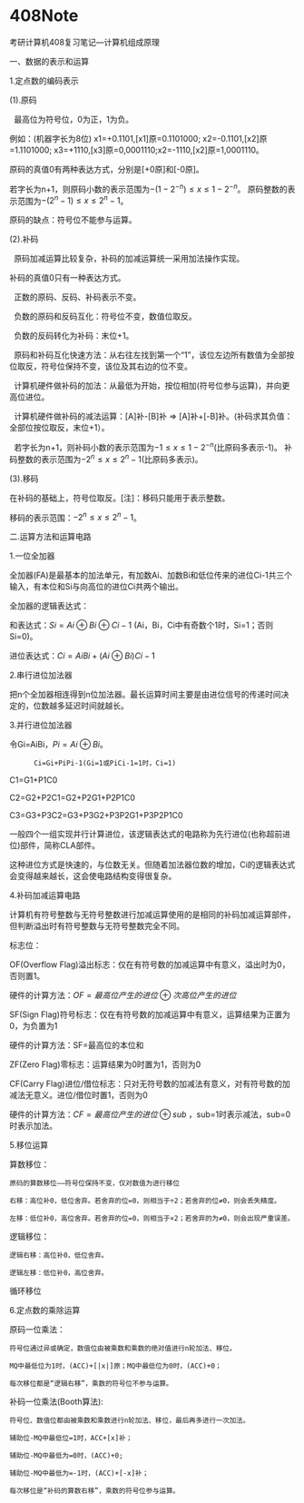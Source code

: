 # 408Note
考研计算机408复习笔记—计算机组成原理

一、数据的表示和运算

1.定点数的编码表示

(1).原码

  最高位为符号位，0为正，1为负。
  
  例如：(机器字长为8位) x1=+0.1101,[x1]原=0.1101000;
  x2=-0.1101,[x2]原=1.1101000;
  x3=+1110,[x3]原=0,0001110;x2=-1110,[x2]原=1,0001110。

  原码的真值0有两种表达方式，分别是[+0原]和[-0原]。
  
  若字长为n+1，则原码小数的表示范围为$-(1-2^{-n})\leq x\leq 1-2^{-n}$。
  原码整数的表示范围为$-(2^{n}-1)\leq x\leq 2^{n}-1$。
  
  
  原码的缺点：符号位不能参与运算。

(2).补码

  原码加减运算比较复杂，补码的加减运算统一采用加法操作实现。
  
  补码的真值0只有一种表达方式。
  
  正数的原码、反码、补码表示不变。
  
  负数的原码和反码互化：符号位不变，数值位取反。
  
  负数的反码转化为补码：末位+1。
  
  原码和补码互化快速方法：从右往左找到第一个“1”，该位左边所有数值为全部按位取反，符号位保持不变，该位及其右边的位不变。

  计算机硬件做补码的加法：从最低为开始，按位相加(符号位参与运算)，并向更高位进位。
  
  计算机硬件做补码的减法运算：[A]补-[B]补 => [A]补+[-B]补。(补码求其负值：全部位按位取反，末位+1）。

  若字长为n+1，则补码小数的表示范围为$-1\leq x\leq 1-2^{-n}$(比原码多表示-1)。
  补码整数的表示范围为$-2^{n}\leq x\leq 2^{n}-1$(比原码多表示)。
  
(3).移码

  在补码的基础上，符号位取反。[注]：移码只能用于表示整数。
  
  移码的表示范围：$-2^{n}\leq x\leq 2^{n}-1$。
  
  
  
二.运算方法和运算电路

  1.一位全加器
  
   全加器(FA)是最基本的加法单元，有加数Ai、加数Bi和低位传来的进位Ci-1共三个输入，有本位和Si与向高位的进位Ci共两个输出。
    
   全加器的逻辑表达式：
    
   和表达式：$Si=Ai\oplus Bi\oplus Ci-1$
   (Ai，Bi，Ci中有奇数个1时，Si=1；否则Si=0)。
    
   进位表达式：$Ci=AiBi+\left (  Ai\oplus Bi\right )Ci-1$
   
 2.串行进位加法器
   
   把n个全加器相连得到n位加法器。最长运算时间主要是由进位信号的传递时间决定的，位数越多延迟时间就越长。
   
 3.并行进位加法器
 
   令Gi=AiBi，$Pi=Ai\oplus Bi$。
   
          Ci=Gi+PiPi-1(Gi=1或PiCi-1=1时，Ci=1)
   
   C1=G1+P1C0
   
   C2=G2+P2C1=G2+P2G1+P2P1C0
   
   C3=G3+P3C2=G3+P3G2+P3P2G1+P3P2P1C0
   
   一般四个一组实现并行计算进位，该逻辑表达式的电路称为先行进位(也称超前进位)部件，简称CLA部件。
   
   这种进位方式是快速的，与位数无关。但随着加法器位数的增加，Ci的逻辑表达式会变得越来越长，这会使电路结构变得很复杂。
   
 4.补码加减运算电路
 
  计算机有符号整数与无符号整数进行加减运算使用的是相同的补码加减运算部件，但判断溢出时有符号整数与无符号整数完全不同。
  
  标志位：
  
  OF(Overflow Flag)溢出标志：仅在有符号数的加减运算中有意义，溢出时为0，否则置1。
   
   硬件的计算方法：$OF=最高位产生的进位\oplus 次高位产生的进位$
   
  SF(Sign Flag)符号标志：仅在有符号数的加减运算中有意义，运算结果为正置为0，为负置为1
  
   硬件的计算方法：SF=最高位的本位和
   
  ZF(Zero Flag)零标志：运算结果为0时置为1，否则为0
  
  CF(Carry Flag)进位/借位标志：只对无符号数的加减法有意义，对有符号数的加减法无意义。进位/借位时置1，否则为0
  
   硬件的计算方法：$CF=最高位产生的进位\oplus sub$
   ，sub=1时表示减法，sub=0时表示加法。

 5.移位运算
 
  算数移位：
  
    原码的算数移位——符号位保持不变，仅对数值为进行移位
    
    右移：高位补0，低位舍弃。若舍弃的位=0，则相当于÷2；若舍弃的位≠0，则会丢失精度。
    
    左移：低位补0，高位舍弃。若舍弃的位=0，则相当于×2；若舍弃的为≠0，则会出现严重误差。
    
  逻辑移位：
  
    逻辑右移：高位补0，低位舍弃。
    
    逻辑左移：低位补0，高位舍弃。
    
  循环移位
  
6.定点数的乘除运算

  原码一位乘法：
    
    符号位通过异或确定，数值位由被乘数和乘数的绝对值进行n轮加法、移位。
    
    MQ中最低位为1时，(ACC)+[|x|]原；MQ中最低位为0时，(ACC)+0；
    
    每次移位都是“逻辑右移”，乘数的符号位不参与运算。
    
  补码一位乘法(Booth算法):
    
    符号位、数值位都由被乘数和乘数进行n轮加法、移位，最后再多进行一次加法。
    
    辅助位-MQ中最低位=1时，ACC+[x]补；
    
    辅助位-MQ中最低为=0时，(ACC)+0;
    
    辅助位-MQ中最低为=-1时，(ACC)+[-x]补；
    
    每次移位是“补码的算数右移”，乘数的符号位参与运算。
